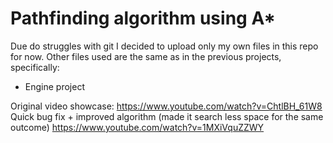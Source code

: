 # Pathfinding algorithm using A*
Due do struggles with git I decided to upload only my own files in this repo for now.
Other files used are the same as in the previous projects, specifically: 
- Engine project

Original video showcase:
https://www.youtube.com/watch?v=ChtlBH_61W8
Quick bug fix + improved algorithm (made it search less space for the same outcome)
https://www.youtube.com/watch?v=1MXiVquZZWY
